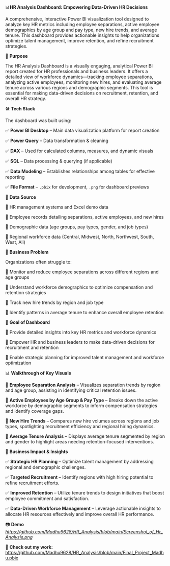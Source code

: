 
📊**HR Analysis Dashboard: Empowering Data-Driven HR Decisions**  


A comprehensive, interactive Power BI visualization tool designed to analyze key HR metrics including employee separations, active employee demographics by age group and pay type, new hire trends, and average tenure. This dashboard provides actionable insights to help organizations optimize talent management, improve retention, and refine recruitment strategies.

📌 **Purpose**  


The HR Analysis Dashboard is a visually engaging, analytical Power BI report created for HR professionals and business leaders. It offers a detailed view of workforce dynamics—tracking employee separations, analyzing active employees, monitoring new hires, and evaluating average tenure across various regions and demographic segments. This tool is essential for making data-driven decisions on recruitment, retention, and overall HR strategy.



🛠 **Tech Stack**  

The dashboard was built using:  

✅ **Power BI Desktop** – Main data visualization platform for report creation  

✅ **Power Query** – Data transformation & cleaning  

✅ **DAX** – Used for calculated columns, measures, and dynamic visuals 

✅ **SQL** – Data processing & querying (if applicable)  

✅ **Data Modeling** – Establishes relationships among tables for effective reporting  

✅ **File Format** – `.pbix` for development, `.png` for dashboard previews


📂 **Data Source**  


📌 HR management systems and Excel demo data  

📌 Employee records detailing separations, active employees, and new hires  

📌 Demographic data (age groups, pay types, gender, and job types)  

📌 Regional workforce data (Central, Midwest, North, Northwest, South, West, All)




💼 **Business Problem**  


Organizations often struggle to:  

🔹 Monitor and reduce employee separations across different regions and age groups  

🔹 Understand workforce demographics to optimize compensation and retention strategies  

🔹 Track new hire trends by region and job type  

🔹 Identify patterns in average tenure to enhance overall employee retention


🎯 **Goal of Dashboard**  


🔹 Provide detailed insights into key HR metrics and workforce dynamics  

🔹 Empower HR and business leaders to make data-driven decisions for recruitment and retention  

🔹 Enable strategic planning for improved talent management and workforce optimization

📊 **Walkthrough of Key Visuals**  


🔹 **Employee Separation Analysis** – Visualizes separation trends by region and age group, assisting in identifying critical retention issues.  

🔹 **Active Employees by Age Group & Pay Type** – Breaks down the active workforce by demographic segments to inform compensation strategies and identify coverage gaps.  

🔹 **New Hire Trends** – Compares new hire volumes across regions and job types, spotlighting recruitment efficiency and regional hiring dynamics.  

🔹 **Average Tenure Analysis** – Displays average tenure segmented by region and gender to highlight areas needing retention-focused interventions.


🚀 **Business Impact & Insights**  


✅ **Strategic HR Planning** – Optimize talent management by addressing regional and demographic challenges.  

✅ **Targeted Recruitment** – Identify regions with high hiring potential to refine recruitment efforts.  


✅ **Improved Retention** – Utilize tenure trends to design initiatives that boost employee commitment and satisfaction.  

✅ **Data-Driven Workforce Management** – Leverage actionable insights to allocate HR resources effectively and improve overall HR performance.


📷 **Demo**  
*https://github.com/Madhu9628/HR_Analysis/blob/main/Screenshot_of_Hr_Analysis.png*

📌 **Check out my work:** https://github.com/Madhu9628/HR_Analysis/blob/main/Final_Project_Madhu.pbix
